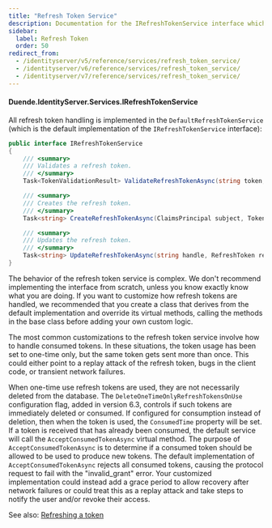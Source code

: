 ```yaml
---
title: "Refresh Token Service"
description: Documentation for the IRefreshTokenService interface which handles validation, creation, and updating of refresh tokens with customization options for handling consumed tokens.
sidebar:
  label: Refresh Token
  order: 50
redirect_from:
  - /identityserver/v5/reference/services/refresh_token_service/
  - /identityserver/v6/reference/services/refresh_token_service/
  - /identityserver/v7/reference/services/refresh_token_service/
---
```


#### Duende.IdentityServer.Services.IRefreshTokenService

All refresh token handling is implemented in the `DefaultRefreshTokenService` (which is the default implementation of
the `IRefreshTokenService` interface):

```cs
public interface IRefreshTokenService
{
    /// <summary>
    /// Validates a refresh token.
    /// </summary>
    Task<TokenValidationResult> ValidateRefreshTokenAsync(string token, Client client);

    /// <summary>
    /// Creates the refresh token.
    /// </summary>
    Task<string> CreateRefreshTokenAsync(ClaimsPrincipal subject, Token accessToken, Client client);

    /// <summary>
    /// Updates the refresh token.
    /// </summary>
    Task<string> UpdateRefreshTokenAsync(string handle, RefreshToken refreshToken, Client client);
}
```

The behavior of the refresh token service is complex. We don't recommend
implementing the interface from scratch, unless you know exactly know what you
are doing. If you want to customize how refresh tokens are handled, we
recommended that you create a class that derives from the default implementation
and override its virtual methods, calling the methods in the base class before
adding your own custom logic.

The most common customizations to the refresh token service involve how to
handle consumed tokens. In these situations, the token usage has been set to
one-time only, but the same token gets sent more than once. This could either
point to a replay attack of the refresh token, bugs in the client code, or
transient network failures.

When one-time use refresh tokens are used, they are not necessarily deleted from
the database. The `DeleteOneTimeOnlyRefreshTokensOnUse` configuration flag,
added in version 6.3, controls if such tokens are immediately deleted or
consumed. If configured for consumption instead of deletion, then when the token
is used, the `ConsumedTime` property will be set. If a token is received that
has already been consumed, the default service will call the
`AcceptConsumedTokenAsync` virtual method. The purpose of
`AcceptConsumedTokenAsync` is to determine if a consumed token should be allowed
to be used to produce new tokens. The default implementation of
`AcceptConsumedTokenAsync` rejects all consumed tokens, causing the protocol
request to fail with the "invalid_grant" error. Your customized implementation
could instead add a grace period to allow recovery after network failures or
could treat this as a replay attack and take steps to notify the user and/or
revoke their access.

See also: [Refreshing a token](/identityserver/tokens/refresh.md)
